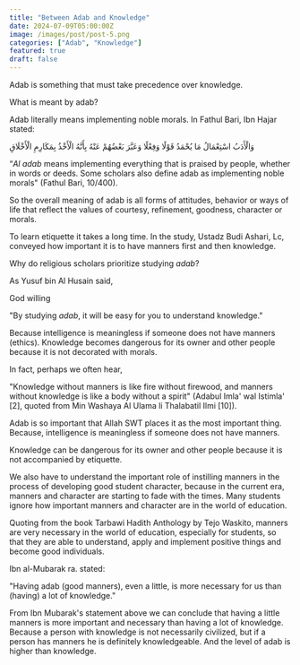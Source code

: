 ```yaml
---
title: "Between Adab and Knowledge"
date: 2024-07-09T05:00:00Z
image: /images/post/post-5.png
categories: ["Adab", "Knowledge"]
featured: true
draft: false
---
```


Adab is something that must take precedence over knowledge.

What is meant by adab?

Adab literally means implementing noble morals. In Fathul Bari, Ibn Hajar stated:


وَالْأَدَبُ اسْتِعْمَالُ مَا يُحْمَدُ قَوْلًا وَفِعْلًا وَعَبَّرَ بَعْضُهُمْ عَنْهُ بِأَنَّهُ الْأَخْذُ بِمَكَارِمِ الْأَخْلَاقِ

“_Al adab_ means implementing everything that is praised by people, whether in words or deeds. Some scholars also define adab as implementing noble morals" (Fathul Bari, 10/400).


So the overall meaning of adab is all forms of attitudes, behavior or ways of life that reflect the values of courtesy, refinement, goodness, character or morals.

To learn etiquette it takes a long time. In the study, Ustadz Budi Ashari, Lc, conveyed how important it is to have manners first and then knowledge.

Why do religious scholars prioritize studying _adab_?

As Yusuf bin Al Husain said,

God willing

"By studying _adab_, it will be easy for you to understand knowledge."

Because intelligence is meaningless if someone does not have manners (ethics). Knowledge becomes dangerous for its owner and other people because it is not decorated with morals.

In fact, perhaps we often hear,

"Knowledge without manners is like fire without firewood, and manners without knowledge is like a body without a spirit" (Adabul Imla' wal Istimla' [2], quoted from Min Washaya Al Ulama li Thalabatil Ilmi [10]).

Adab is so important that Allah SWT places it as the most important thing. Because, intelligence is meaningless if someone does not have manners.

Knowledge can be dangerous for its owner and other people because it is not accompanied by etiquette.

We also have to understand the important role of instilling manners in the process of developing good student character, because in the current era, manners and character are starting to fade with the times. 
Many students ignore how important manners and character are in the world of education.

Quoting from the book Tarbawi Hadith Anthology by Tejo Waskito, manners are very necessary in the world of education, especially for students, so that they are able to understand, 
apply and implement positive things and become good individuals. 

Ibn al-Mubarak ra. stated:

"Having adab (good manners), even a little, is more necessary for us than (having) a lot of knowledge."


From Ibn Mubarak's statement above we can conclude that having a little manners is more important and necessary than having a lot of knowledge. 
Because a person with knowledge is not necessarily civilized, but if a person has manners he is definitely knowledgeable. And the level of adab is higher than knowledge.
